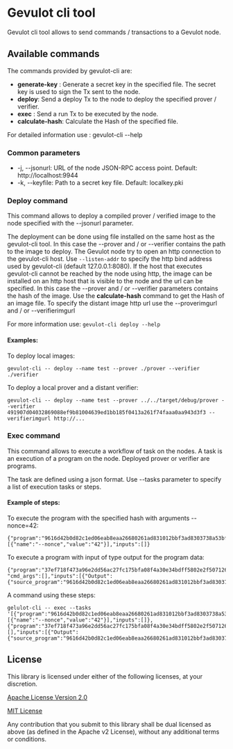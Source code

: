 # Gevulot cli tool

Gevulot cli tool allows to send commands / transactions to a Gevulot node.

## Available commands

The commands provided by gevulot-cli are:
 * **generate-key** : Generate a secret key in the specified file. The secret key is used to sign the Tx sent to the node.
 * **deploy**: Send a deploy Tx to the node to deploy the specified prover / verifier.
 * **exec** : Send a run Tx to be executed by the node.
 * **calculate-hash**: Calculate the Hash of the specified file.

 For detailed information use : gevulot-cli --help

### Common parameters

 * -j, --jsonurl: URL of the node JSON-RPC access point. Default: http://localhost:9944
 * -k, --keyfile: Path to a secret key file. Default: localkey.pki

### Deploy command

This command allows to deploy a compiled prover / verified image to the node specified with the --jsonurl parameter.

The deployment can be done using file installed on the same host as the gevulot-cli tool. In this case the --prover and / or --verifier contains the path to the image to deploy. The Gevulot node try to open an http connection to the gevulot-cli host. Use `--listen-addr` to specify the http bind address used by gevulot-cli (default 127.0.0.1:8080). 
If the host that executes gevulot-cli cannot be reached by the node using http, the image can be installed on an http host that is visible to the node and the url can be specified. In this case the --prover and / or --verifier parameters contains the hash of the image. Use the **calculate-hash** command to get the Hash of an image file. To specify the distant image http url use the --proverimgurl and / or --verifierimgurl 

For more information use: `gevulot-cli deploy --help`

#### Examples:

To deploy local images: 
```
gevulot-cli -- deploy --name test --prover ./prover --verifier ./verifier
```

To deploy a local prover and a distant verifier: 
```
gevulot-cli -- deploy --name test --prover ../../target/debug/prover --verifier 491907d04032869088ef9b81004639ed1bb185f0413a261f74faaa0aa943d3f3 --verifierimgurl http://...
```

### Exec command

This command allows to execute a workflow of task on the nodes. A task is an execution of a program on the node. Deployed prover or verifier are programs.

The task are defined using a json format. Use --tasks parameter to specify a list of execution tasks or steps.

#### Example of steps:

To execute the program with the specified hash with arguments --nonce=42: 
```
{"program":"9616d42b0d82c1ed06eab8eaa26680261ad831012bbf3ad8303738a53bf85c7c","cmd_args":[{"name":"--nonce","value":"42"}],"inputs":[]}
```

To execute a program with input of type output for the program data: 
```
{"program":"37ef718f473a96e2dd56ac27fc175bfa08f4a30e34bdff5802e2f5071265a942", "cmd_args":[],"inputs":[{"Output":{"source_program":"9616d42b0d82c1ed06eab8eaa26680261ad831012bbf3ad8303738a53bf85c7c","file_name":"/workspace/proof.dat"}}]}
```

A command using these steps:
```
gelulot-cli -- exec --tasks '[{"program":"9616d42b0d82c1ed06eab8eaa26680261ad831012bbf3ad8303738a53bf85c7c","cmd_args":[{"name":"--nonce","value":"42"}],"inputs":[]},{"program":"37ef718f473a96e2dd56ac27fc175bfa08f4a30e34bdff5802e2f5071265a942","cmd_args":[],"inputs":[{"Output":{"source_program":"9616d42b0d82c1ed06eab8eaa26680261ad831012bbf3ad8303738a53bf85c7c","file_name":"/workspace/proof.dat"}}]}]'
```

## License

This library is licensed under either of the following licenses, at your discretion.

[Apache License Version 2.0](LICENSE-APACHE)

[MIT License](LICENSE-MIT)

Any contribution that you submit to this library shall be dual licensed as above (as defined in the Apache v2 License), without any additional terms or conditions.
